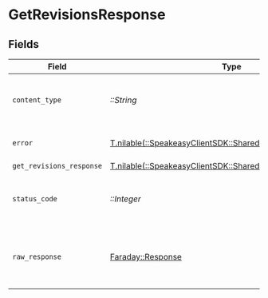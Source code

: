 # GetRevisionsResponse


## Fields

| Field                                                                                                        | Type                                                                                                         | Required                                                                                                     | Description                                                                                                  |
| ------------------------------------------------------------------------------------------------------------ | ------------------------------------------------------------------------------------------------------------ | ------------------------------------------------------------------------------------------------------------ | ------------------------------------------------------------------------------------------------------------ |
| `content_type`                                                                                               | *::String*                                                                                                   | :heavy_check_mark:                                                                                           | HTTP response content type for this operation                                                                |
| `error`                                                                                                      | [T.nilable(::SpeakeasyClientSDK::Shared::Error)](../../models/shared/error.md)                               | :heavy_minus_sign:                                                                                           | Default error response                                                                                       |
| `get_revisions_response`                                                                                     | [T.nilable(::SpeakeasyClientSDK::Shared::GetRevisionsResponse)](../../models/shared/getrevisionsresponse.md) | :heavy_minus_sign:                                                                                           | OK                                                                                                           |
| `status_code`                                                                                                | *::Integer*                                                                                                  | :heavy_check_mark:                                                                                           | HTTP response status code for this operation                                                                 |
| `raw_response`                                                                                               | [Faraday::Response](https://www.rubydoc.info/gems/faraday/Faraday/Response)                                  | :heavy_check_mark:                                                                                           | Raw HTTP response; suitable for custom response parsing                                                      |